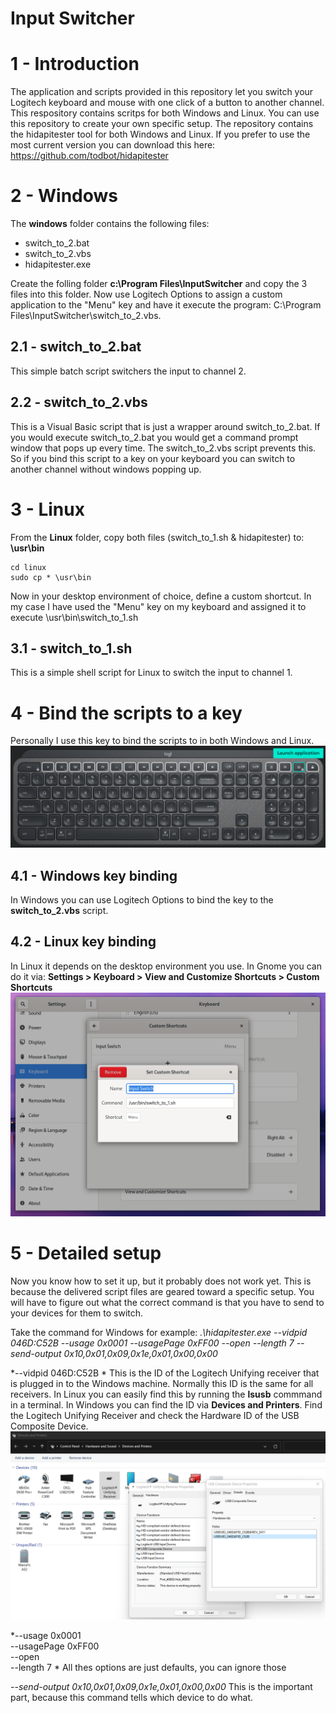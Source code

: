 # Input Switcher

# 1 - Introduction
The application and scripts provided in this repository let you switch your Logitech keyboard and mouse with one click of a button to another channel. This respository contains scritps for both Windows and Linux. You can use this repository to create your own specific setup.
The repository contains the hidapitester tool for both Windows and Linux.
If you prefer to use the most current version you can download this here: https://github.com/todbot/hidapitester

# 2 - Windows
The **windows** folder contains the following files:
- switch_to_2.bat
- switch_to_2.vbs
- hidapitester.exe

Create the folling folder **c:\Program Files\InputSwitcher** and copy the 3 files into this folder.
Now use Logitech Options to assign a custom application to the "Menu" key and have it execute the program: C:\Program Files\InputSwitcher\switch_to_2.vbs.

## 2.1 - switch_to_2.bat
This simple batch script switchers the input to channel 2.

## 2.2 - switch_to_2.vbs
This is a Visual Basic script that is just a wrapper around switch_to_2.bat. If you would execute switch_to_2.bat you would get a command prompt window that pops up every time. The switch_to_2.vbs script prevents this. So if you bind this script to a key on your keyboard you can switch to another channel without windows popping up.

# 3 - Linux
From the **Linux** folder, copy both files (switch_to_1.sh & hidapitester) to: **\usr\bin**
```
cd linux
sudo cp * \usr\bin
```
Now in your desktop environment of choice, define a custom shortcut. In my case I have used the "Menu" key on my keyboard and assigned it to execute \usr\bin\switch_to_1.sh

## 3.1 - switch_to_1.sh
This is a simple shell script for Linux to switch the input to channel 1.

# 4 - Bind the scripts to a key
Personally I use this key to bind the scripts to in both Windows and Linux.
![Keyboard](/images/keyboard.png)

## 4.1 - Windows key binding
In Windows you can use Logitech Options to bind the key to the **switch_to_2.vbs** script.

## 4.2 - Linux key binding
In Linux it depends on the desktop environment you use. In Gnome you can do it via: **Settings > Keyboard > View and Customize Shortcuts > Custom Shortcuts**
![Gnome](/images/gnome.png)

# 5 - Detailed setup
Now you know how to set it up, but it probably does not work yet. This is because the delivered script files are geared toward a specific setup.
You will have to figure out what the correct command is that you have to send to your devices for them to switch.

Take the command for Windows for example:
*.\hidapitester.exe --vidpid 046D:C52B --usage 0x0001 --usagePage 0xFF00 --open --length 7 --send-output 0x10,0x01,0x09,0x1e,0x01,0x00,0x00*

*--vidpid 046D:C52B  *
This is the ID of the Logitech Unifying receiver that is plugged in to the Windows machine. Normally this ID is the same for all receivers. 
In Linux you can easily find this by running the **lsusb** commmand in a terminal.
In Windows you can find the ID via **Devices and Printers**. Find the Logitech Unifying Receiver and check the Hardware ID of the USB Composite Device.
![Devices](/images/find_hardware_id.png)

*--usage 0x0001  
--usagePage 0xFF00  
--open  
--length 7  *
All thes options are just defaults, you can ignore those

*--send-output 0x10,0x01,0x09,0x1e,0x01,0x00,0x00*
This is the important part, because this command tells which device to do what.

